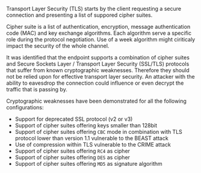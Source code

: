 Transport Layer Security (TLS) starts by the client requesting a secure connection and presenting a list of suppored
cipher suites.

Cipher suite is a list of authentication, encryption, message authentication code (MAC) and key exchange algorithms.
Each algorithm serve a specific role during the protocol negotiation. Use of a week algorithm might ciriticaly impact
the security of the whole channel.

It was identified that the endpoint supports a combination of cipher suites and Secure Sockets Layer / Transport Layer
Security (SSL/TLS) protocols that suffer from known cryptographic weaknesses. Therefore they should not be relied upon
for effective transport layer security. An attacker with the ability to eavesdrop the connection could influence or even
decrypt the traffic that is passing by.

Cryptographic weaknesses have been demonstrated for all the following configurations:

* Support for deprecated SSL protocol (v2 or v3)
* Support of cipher suites offering keys smaller than 128bit
* Support of cipher suites offering `CBC` mode in combination with TLS protocol lower than version 1.1 vulnerable to the
  BEAST attack
* Use of compression within TLS vulnerable to the CRIME attack
* Support of cipher suites offering `RC4` as cipher
* Support of cipher suites offering `DES` as cipher
* Support of cipher suites offering `MD5` as signature algorithm
